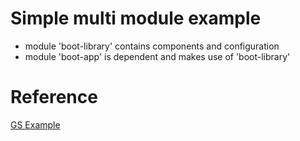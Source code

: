# Simple multi module example
- module 'boot-library' contains components and configuration
- module 'boot-app' is dependent and makes use of 'boot-library'



# Reference
[GS Example](https://spring.io/guides/gs/multi-module/)
